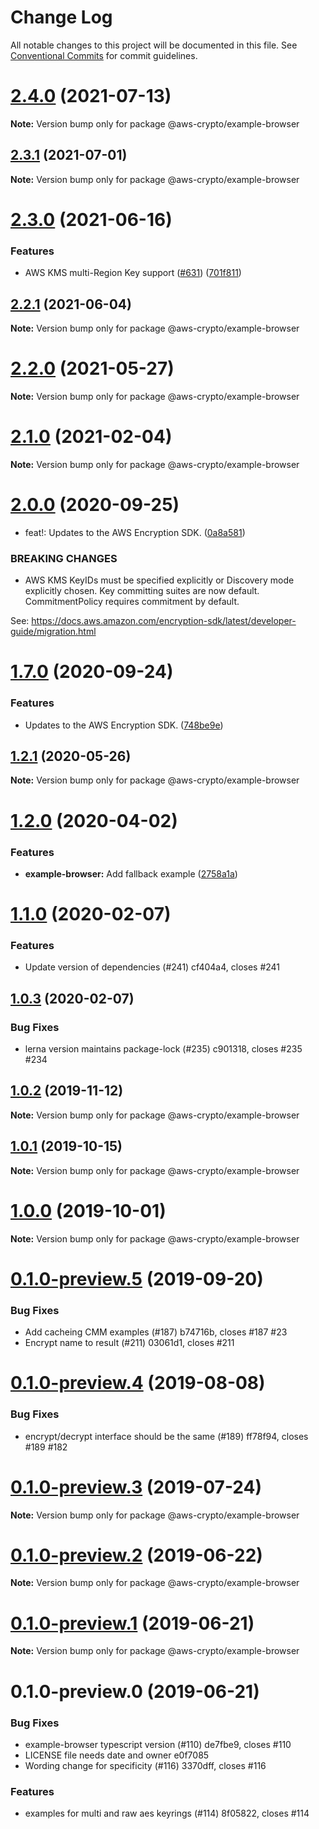 # Change Log

All notable changes to this project will be documented in this file.
See [Conventional Commits](https://conventionalcommits.org) for commit guidelines.

# [2.4.0](https://github.com/aws/aws-encryption-sdk-javascript/compare/v2.3.1...v2.4.0) (2021-07-13)

**Note:** Version bump only for package @aws-crypto/example-browser





## [2.3.1](https://github.com/aws/aws-encryption-sdk-javascript/compare/v2.3.0...v2.3.1) (2021-07-01)

**Note:** Version bump only for package @aws-crypto/example-browser





# [2.3.0](https://github.com/aws/aws-encryption-sdk-javascript/compare/v2.2.1...v2.3.0) (2021-06-16)


### Features

* AWS KMS multi-Region Key support ([#631](https://github.com/aws/aws-encryption-sdk-javascript/issues/631)) ([701f811](https://github.com/aws/aws-encryption-sdk-javascript/commit/701f8113a63780f24b52340f63844e425ba0543b))





## [2.2.1](https://github.com/aws/aws-encryption-sdk-javascript/compare/v2.2.0...v2.2.1) (2021-06-04)

**Note:** Version bump only for package @aws-crypto/example-browser





# [2.2.0](https://github.com/aws/private-aws-encryption-sdk-javascript-staging/compare/@aws-crypto/example-browser@2.1.0...@aws-crypto/example-browser@2.2.0) (2021-05-27)

**Note:** Version bump only for package @aws-crypto/example-browser





# [2.1.0](https://github.com/aws/aws-encryption-sdk-javascript/compare/@aws-crypto/example-browser@2.0.0...@aws-crypto/example-browser@2.1.0) (2021-02-04)

**Note:** Version bump only for package @aws-crypto/example-browser





# [2.0.0](https://github.com/aws/private-aws-encryption-sdk-javascript-staging/compare/@aws-crypto/example-browser@1.7.0...@aws-crypto/example-browser@2.0.0) (2020-09-25)


* feat!: Updates to the AWS Encryption SDK. ([0a8a581](https://github.com/aws/private-aws-encryption-sdk-javascript-staging/commit/0a8a581ab7c058735310016b819caaec6868c0a7))


### BREAKING CHANGES

* AWS KMS KeyIDs must be specified explicitly or Discovery mode explicitly chosen.
Key committing suites are now default. CommitmentPolicy requires commitment by default.

See: https://docs.aws.amazon.com/encryption-sdk/latest/developer-guide/migration.html





# [1.7.0](https://github.com/aws/private-aws-encryption-sdk-javascript-staging/compare/@aws-crypto/example-browser@1.2.1...@aws-crypto/example-browser@1.7.0) (2020-09-24)


### Features

* Updates to the AWS Encryption SDK. ([748be9e](https://github.com/aws/private-aws-encryption-sdk-javascript-staging/commit/748be9e1799d999a350e9cafbf902d43aeab0aa5))





## [1.2.1](https://github.com/aws/aws-encryption-sdk-javascript/compare/@aws-crypto/example-browser@1.2.0...@aws-crypto/example-browser@1.2.1) (2020-05-26)

**Note:** Version bump only for package @aws-crypto/example-browser





# [1.2.0](https://github.com/aws/aws-encryption-sdk-javascript/compare/@aws-crypto/example-browser@1.1.0...@aws-crypto/example-browser@1.2.0) (2020-04-02)


### Features

* **example-browser:** Add fallback example ([2758a1a](https://github.com/aws/aws-encryption-sdk-javascript/commit/2758a1a992a66fceac55934c3e67d256218c3824))





# [1.1.0](/compare/@aws-crypto/example-browser@1.0.3...@aws-crypto/example-browser@1.1.0) (2020-02-07)


### Features

* Update version of dependencies (#241) cf404a4, closes #241





## [1.0.3](/compare/@aws-crypto/example-browser@1.0.2...@aws-crypto/example-browser@1.0.3) (2020-02-07)


### Bug Fixes

* lerna version maintains package-lock (#235) c901318, closes #235 #234





## [1.0.2](/compare/@aws-crypto/example-browser@1.0.1...@aws-crypto/example-browser@1.0.2) (2019-11-12)

**Note:** Version bump only for package @aws-crypto/example-browser





## [1.0.1](/compare/@aws-crypto/example-browser@1.0.0...@aws-crypto/example-browser@1.0.1) (2019-10-15)

**Note:** Version bump only for package @aws-crypto/example-browser





# [1.0.0](/compare/@aws-crypto/example-browser@0.1.0-preview.5...@aws-crypto/example-browser@1.0.0) (2019-10-01)

**Note:** Version bump only for package @aws-crypto/example-browser





# [0.1.0-preview.5](/compare/@aws-crypto/example-browser@0.1.0-preview.4...@aws-crypto/example-browser@0.1.0-preview.5) (2019-09-20)


### Bug Fixes

* Add cacheing CMM examples (#187) b74716b, closes #187 #23
* Encrypt name to result (#211) 03061d1, closes #211





# [0.1.0-preview.4](/compare/@aws-crypto/example-browser@0.1.0-preview.3...@aws-crypto/example-browser@0.1.0-preview.4) (2019-08-08)


### Bug Fixes

* encrypt/decrypt interface should be the same (#189) ff78f94, closes #189 #182





# [0.1.0-preview.3](/compare/@aws-crypto/example-browser@0.1.0-preview.2...@aws-crypto/example-browser@0.1.0-preview.3) (2019-07-24)

**Note:** Version bump only for package @aws-crypto/example-browser





# [0.1.0-preview.2](/compare/@aws-crypto/example-browser@0.1.0-preview.1...@aws-crypto/example-browser@0.1.0-preview.2) (2019-06-22)

**Note:** Version bump only for package @aws-crypto/example-browser





# [0.1.0-preview.1](/compare/@aws-crypto/example-browser@0.1.0-preview.0...@aws-crypto/example-browser@0.1.0-preview.1) (2019-06-21)

**Note:** Version bump only for package @aws-crypto/example-browser





# 0.1.0-preview.0 (2019-06-21)


### Bug Fixes

* example-browser typescript version (#110) de7fbe9, closes #110
* LICENSE file needs date and owner e0f7085
* Wording change for specificity (#116) 3370dff, closes #116


### Features

* examples for multi and raw aes keyrings (#114) 8f05822, closes #114
